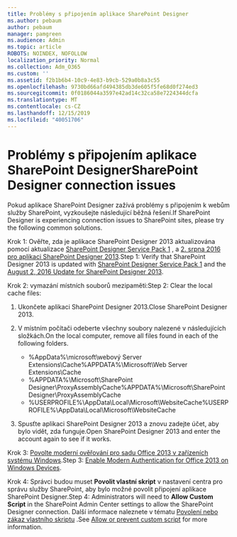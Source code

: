 ```yaml
---
title: Problémy s připojením aplikace SharePoint Designer
ms.author: pebaum
author: pebaum
manager: pamgreen
ms.audience: Admin
ms.topic: article
ROBOTS: NOINDEX, NOFOLLOW
localization_priority: Normal
ms.collection: Adm_O365
ms.custom: ''
ms.assetid: f2b1b6b4-10c9-4e83-b9cb-529a0b8a3c55
ms.openlocfilehash: 9730bd66afd494385db3de605f5fe68d0f274ed3
ms.sourcegitcommit: 0f0186044a3597e42ad14c32ca58e7224344dcfa
ms.translationtype: MT
ms.contentlocale: cs-CZ
ms.lasthandoff: 12/15/2019
ms.locfileid: "40051706"
---
```

# <a name="sharepoint-designer-connection-issues"></a><span data-ttu-id="064b5-102">Problémy s připojením aplikace SharePoint Designer</span><span class="sxs-lookup"><span data-stu-id="064b5-102">SharePoint Designer connection issues</span></span> 

<span data-ttu-id="064b5-103">Pokud aplikace SharePoint Designer zažívá problémy s připojením k webům služby SharePoint, vyzkoušejte následující běžná řešení.</span><span class="sxs-lookup"><span data-stu-id="064b5-103">If SharePoint Designer is experiencing connection issues to SharePoint sites, please try the following common solutions.</span></span>

<span data-ttu-id="064b5-104">Krok 1: Ověřte, zda je aplikace SharePoint Designer 2013 aktualizována pomocí aktualizace [SharePoint Designer Service Pack 1](https://support.microsoft.com/help/2817441/description-of-microsoft-sharepoint-designer-2013-service-pack-1-sp1) , a [2. srpna 2016 pro aplikaci SharePoint Designer 2013](https://support.microsoft.com/help/3114721/august-2-2016-update-for-sharepoint-designer-2013-kb3114721).</span><span class="sxs-lookup"><span data-stu-id="064b5-104">Step 1: Verify that SharePoint Designer 2013 is updated with [SharePoint Designer Service Pack 1](https://support.microsoft.com/help/2817441/description-of-microsoft-sharepoint-designer-2013-service-pack-1-sp1) and the [August 2, 2016 Update for SharePoint Designer 2013](https://support.microsoft.com/help/3114721/august-2-2016-update-for-sharepoint-designer-2013-kb3114721).</span></span>



<span data-ttu-id="064b5-105">Krok 2: vymazání místních souborů mezipaměti:</span><span class="sxs-lookup"><span data-stu-id="064b5-105">Step 2: Clear the local cache files:</span></span>

1. <span data-ttu-id="064b5-106">Ukončete aplikaci SharePoint Designer 2013.</span><span class="sxs-lookup"><span data-stu-id="064b5-106">Close SharePoint Designer 2013.</span></span>

2. <span data-ttu-id="064b5-107">V místním počítači odeberte všechny soubory nalezené v následujících složkách.</span><span class="sxs-lookup"><span data-stu-id="064b5-107">On the local computer, remove all files found in each of the following folders.</span></span>

    - <span data-ttu-id="064b5-108">%AppData%\microsoft\webový Server Extensions\Cache</span><span class="sxs-lookup"><span data-stu-id="064b5-108">%APPDATA%\Microsoft\Web Server Extensions\Cache</span></span>
    - <span data-ttu-id="064b5-109">%APPDATA%\Microsoft\SharePoint Designer\ProxyAssemblyCache</span><span class="sxs-lookup"><span data-stu-id="064b5-109">%APPDATA%\Microsoft\SharePoint Designer\ProxyAssemblyCache</span></span>
    - <span data-ttu-id="064b5-110">%USERPROFILE%\AppData\Local\Microsoft\WebsiteCache</span><span class="sxs-lookup"><span data-stu-id="064b5-110">%USERPROFILE%\AppData\Local\Microsoft\WebsiteCache</span></span>

3. <span data-ttu-id="064b5-111">Spusťte aplikaci SharePoint Designer 2013 a znovu zadejte účet, aby bylo vidět, zda funguje.</span><span class="sxs-lookup"><span data-stu-id="064b5-111">Open SharePoint Designer 2013 and enter the account again to see if it works.</span></span>

<span data-ttu-id="064b5-112">Krok 3: [Povolte moderní ověřování pro sadu Office 2013 v zařízeních systému Windows](https://docs.microsoft.com/office365/admin/security-and-compliance/enable-modern-authentication?redirectSourcePath=/article/Enable-Modern-Authentication-for-Office-2013-on-Windows-devices-7dc1c01a-090f-4971-9677-f1b192d6c910&view=o365-worldwide).</span><span class="sxs-lookup"><span data-stu-id="064b5-112">Step 3: [Enable Modern Authentication for Office 2013 on Windows Devices](https://docs.microsoft.com/office365/admin/security-and-compliance/enable-modern-authentication?redirectSourcePath=/article/Enable-Modern-Authentication-for-Office-2013-on-Windows-devices-7dc1c01a-090f-4971-9677-f1b192d6c910&view=o365-worldwide).</span></span>

<span data-ttu-id="064b5-113">Krok 4: Správci budou muset **Povolit vlastní skript** v nastavení centra pro správu služby SharePoint, aby bylo možné povolit připojení aplikace SharePoint Designer.</span><span class="sxs-lookup"><span data-stu-id="064b5-113">Step 4: Administrators will need to **Allow Custom Script** in the SharePoint Admin Center settings to allow the SharePoint Designer connection.</span></span> <span data-ttu-id="064b5-114">Další informace naleznete v tématu [Povolení nebo zákaz vlastního skriptu](https://docs.microsoft.com/sharepoint/allow-or-prevent-custom-script) .</span><span class="sxs-lookup"><span data-stu-id="064b5-114">See [Allow or prevent custom script](https://docs.microsoft.com/sharepoint/allow-or-prevent-custom-script) for more information.</span></span>


